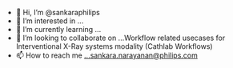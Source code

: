 - 👋 Hi, I’m @sankaraphilips
- 👀 I’m interested in ...
- 🌱 I’m currently learning ...
- 💞️ I’m looking to collaborate on ...Workflow related usecases for Interventional X-Ray systems modality (Cathlab Workflows)
- 📫 How to reach me ...sankara.narayanan@philips.com

<!---
sankaraphilips/sankaraphilips is a ✨ special ✨ repository because its `README.md` (this file) appears on your GitHub profile.
You can click the Preview link to take a look at your changes.
--->
